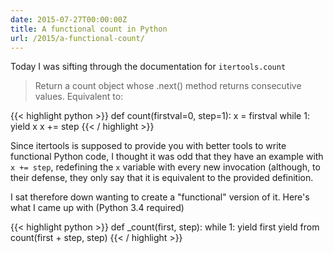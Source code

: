 ```yaml
---
date: 2015-07-27T00:00:00Z
title: A functional count in Python
url: /2015/a-functional-count/
---
```


Today I was sifting through the documentation for `itertools.count`

> Return a count object whose .next() method returns consecutive values.
> Equivalent to:

{{< highlight python >}}
def count(firstval=0, step=1):
    x = firstval
    while 1:
        yield x
        x += step
{{< / highlight >}}

Since itertools is supposed to provide you with better tools to write functional Python code, I
thought it was odd that they have an example with `x += step`, redefining the `x` variable with
every new invocation (although, to their defense, they only say that it is equivalent to the
provided definition.

I sat therefore down wanting to create a "functional" version of it. Here's what I came up with
(Python 3.4 required)

{{< highlight python >}}
def _count(first, step):
    while 1:
        yield first
        yield from count(first + step, step)
{{< / highlight >}}

